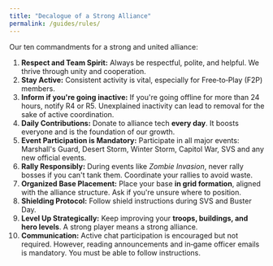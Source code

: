 ```yaml
---
title: "Decalogue of a Strong Alliance"
permalink: /guides/rules/
---
```


Our ten commandments for a strong and united alliance:

1. **Respect and Team Spirit:** Always be respectful, polite, and helpful.  We thrive through unity and cooperation.
2. **Stay Active:** Consistent activity is vital, especially for Free‑to‑Play (F2P) members.
3. **Inform if you're going inactive:** If you're going offline for more than 24 hours, notify R4 or R5.  Unexplained inactivity can lead to removal for the sake of active coordination.
4. **Daily Contributions:** Donate to alliance tech **every day**.  It boosts everyone and is the foundation of our growth.
5. **Event Participation is Mandatory:** Participate in all major events: Marshall's Guard, Desert Storm, Winter Storm, Capitol War, SVS and any new official events.
6. **Rally Responsibly:** During events like *Zombie Invasion*, never rally bosses if you can't tank them.  Coordinate your rallies to avoid waste.
7. **Organized Base Placement:** Place your base **in grid formation**, aligned with the alliance structure.  Ask if you're unsure where to position.
8. **Shielding Protocol:** Follow shield instructions during SVS and Buster Day.
9. **Level Up Strategically:** Keep improving your **troops, buildings, and hero levels**.  A strong player means a strong alliance.
10. **Communication:** Active chat participation is encouraged but not required.  However, reading announcements and in‑game officer emails is mandatory.  You must be able to follow instructions.
